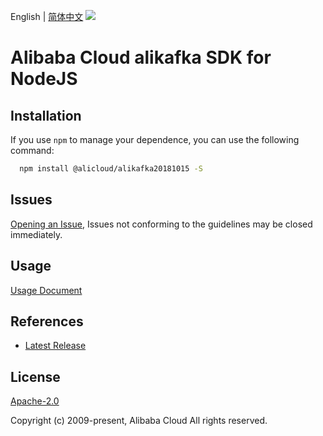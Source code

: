 English | [简体中文](README-CN.md)
![](https://aliyunsdk-pages.alicdn.com/icons/AlibabaCloud.svg)

# Alibaba Cloud alikafka SDK for NodeJS

## Installation
If you use `npm` to manage your dependence, you can use the following command:

```sh
  npm install @alicloud/alikafka20181015 -S
```

## Issues
[Opening an Issue](https://github.com/aliyun/alibabacloud-typescript-sdk/issues/new), Issues not conforming to the guidelines may be closed immediately.

## Usage
[Usage Document](https://github.com/aliyun/alibabacloud-typescript-sdk/blob/master/docs/Usage-EN.md#quick-examples)

## References
* [Latest Release](https://github.com/aliyun/alibabacloud-typescript-sdk/)

## License
[Apache-2.0](http://www.apache.org/licenses/LICENSE-2.0)

Copyright (c) 2009-present, Alibaba Cloud All rights reserved.

